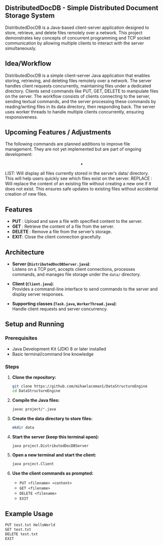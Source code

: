 ## DistributedDocDB - Simple Distributed Document Storage System
DistributedDocDB is a Java-based client-server application designed to store, retrieve, and delete files remotely over a network. This project demonstrates key concepts of concurrent programming and TCP socket communication by allowing multiple clients to interact with the server simultaneously.

## Idea/Workflow
DistributedDocDB is a simple client-server Java application that enables storing, retrieving, and deleting files remotely over a network. The server handles client requests concurrently, maintaining files under a dedicated directory. Clients send commands like PUT, GET, DELETE to manipulate files on the server.
The workflow consists of clients connecting to the server, sending textual commands, and the server processing these commands by reading/writing files in its data directory, then responding back. The server uses worker threads to handle multiple clients concurrently, ensuring responsiveness.

## Upcoming Features / Adjustments

The following commands are planned additions to improve file management. They are not yet implemented but are part of ongoing development:

<p align="center">•</p> LIST: Will display all files currently stored in the server’s data/ directory. This will help users quickly see which files exist on the server.
REPLACE <filename> <new_content>: Will replace the content of an existing file without creating a new one if it does not exist. This ensures safe updates to existing files without accidental creation of new files.

## Features
- **PUT <filename> <content>**: Upload and save a file with specified content to the server.
- **GET <filename>**: Retrieve the content of a file from the server.
- **DELETE <filename>**: Remove a file from the server’s storage.
- **EXIT**: Close the client connection gracefully.

## Architecture
- **Server (`DistributedDocDBServer.java`)**:  
  Listens on a TCP port, accepts client connections, processes commands, and manages file storage under the `data/` directory.
  
- **Client (`Client.java`)**:  
  Provides a command-line interface to send commands to the server and display server responses.
  
- **Supporting classes (`Task.java`, `WorkerThread.java`)**:  
  Handle client requests and server concurrency.

## Setup and Running
### Prerequisites
- Java Development Kit (JDK) 8 or later installed
- Basic terminal/command line knowledge

### Steps
1. **Clone the repository:**
    ```bash
    git clone https://github.com/mihaelacoman1/DataStructureEngine
    cd DataStructureEngine
    ```

2. **Compile the Java files:**
    ```bash
    javac project/*.java
    ```

3. **Create the data directory to store files:**
    ```bash
    mkdir data
    ```

4. **Start the server (keep this terminal open):**
    ```bash
    java project.DistributedDocDBServer
    ```

5. **Open a new terminal and start the client:**
    ```bash
    java project.Client
    ```

6. **Use the client commands as prompted:**
    - `PUT <filename> <content>`
    - `GET <filename>`
    - `DELETE <filename>`
    - `EXIT`

## Example Usage
```bash
PUT test.txt HelloWorld
GET test.txt
DELETE test.txt
EXIT



